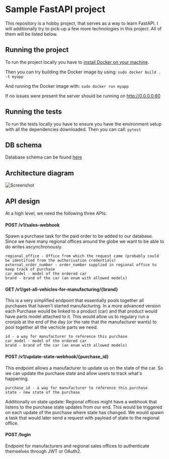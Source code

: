# Sample FastAPI project
This repository is a hobby project, that serves as a way to learn FastAPI.
I will additionally try to pick-up a few more technologies in this project.
All of them will be listed below.

## Running the project
To run the project locally you have to [install Docker on your machine](https://docs.docker.com/get-docker/).

Then you can try building the Docker image by using:
`sudo docker build . -t myapp`

And running the Docker image with:
`sudo docker run myapp`

If no issues were present the server should be running on http://0.0.0.0:80

## Running the tests
To run the tests locally you have to ensure you have the environment setup with all the dependencies downloaded.
Then you can call: 
`pytest`

## DB schema
Database schema can be found [here](https://dbdiagram.io/d/631b18440911f91ba570e59c)

## Architecture diagram
![Screenshot]([screenshot.png](https://imgur.com/a/Ues2LlW))


## API design

At a high level, we need the following three APIs:

#### POST /v1/sales-webhook
Spawn a purchase task for the paid order to be added to our database.
Since we have many regional offices around the globe we want to be able to do writes ascynchronously.

    regional_office - Office from which the request came (probably could be identified from the authorisation credentials)
    external_order_number - order_number supplied in regional office to keep track of purchase
    car_model - model of the ordered car
    brand - brand of the car (an enum with allowed models)


#### GET /v1/get-all-vehicles-for-manufacturing/{brand}
This is a very simplified endpoint that essentially pools together all purchases that haven't started manufacturing.
In a more advanced version each Purchase would be linked to a product (car) and that product would have parts model attached to it.
This would allow us to regulary run a cronjob at the end of the day (or the rate that the manufacturer wants) to pool together all the vechicle parts we need.

    id - a way for manufacturer to reference this purchase
    car_model - model of the ordered car
    brand - brand of the car (an enum with allowed models)


#### POST /v1/update-state-webhook/{purchase_id}
This endpoint allows a manufacturer to update us on the state of the car.
So we can update the purchase state and allow users to track what's happening.

    purchase_id - a way for manufacturer to reference this purchase
    state - new state of the purchase

Additionally on state update:
Regional offices might have a webhook that listens to the purchase state updates from our end.
This would be triggered on each update of the purchase where state has changed.
We would spawn a task that would later send a request with payload of state to the regional office.


#### POST /login
Endpoint for manufacturers and regional sales offices to authenticate themselves through JWT or OAuth2.
